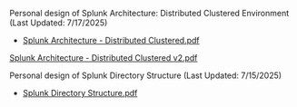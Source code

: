 Personal design of Splunk Architecture: Distributed Clustered Environment (Last Updated: 7/17/2025)

* [Splunk Architecture - Distributed Clustered.pdf](https://github.com/user-attachments/files/21240735/Splunk.Architecture.-.Distributed.Clustered.pdf)

[Splunk Architecture - Distributed Clustered v2.pdf](https://github.com/user-attachments/files/21281795/Splunk.Architecture.-.Distributed.Clustered.v2.pdf)


Personal design of Splunk Directory Structure (Last Updated: 7/15/2025)

* [Splunk Directory Structure.pdf](https://github.com/user-attachments/files/21240780/Splunk.Directory.Structure.pdf)
